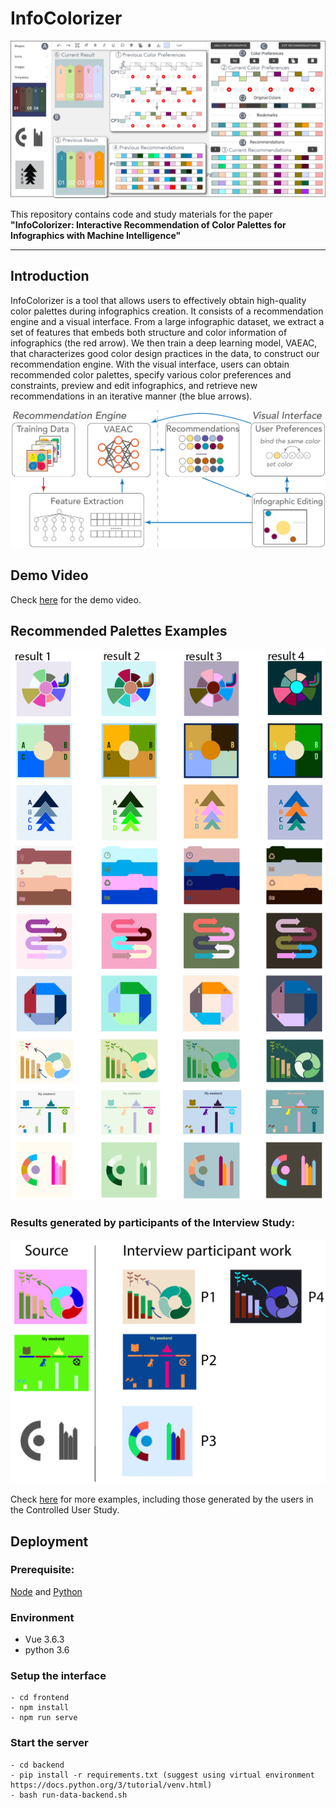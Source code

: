 # InfoColorizer

![](assets/teaser.png)

This repository contains code and study materials for the paper **"InfoColorizer: Interactive Recommendation of Color Palettes for Infographics with Machine Intelligence"**

----
## Introduction
InfoColorizer is a tool that allows users to effectively obtain high-quality color palettes during infographics creation. 
It consists of a recommendation engine and a visual interface.
From a large infographic dataset, we extract a set of features that embeds both structure and color information of infographics (the red arrow). 
We then train a deep learning model, VAEAC, that characterizes good color design practices in the data, to construct our recommendation engine. 
With the visual interface, users can obtain recommended color palettes, specify various color preferences and constraints, preview and edit infographics, 
and retrieve new recommendations in an iterative manner (the blue arrows). 

![The workflow of InfoColorizer.](assets/system_architect.png)

## Demo Video
Check [here](https://youtu.be/FZvLt0AAIAI) for the demo video.

## Recommended Palettes Examples 

![Recommended Palettes Examples](assets/more_cases.png)

### Results generated by participants of the Interview Study:
![Work of Interview Study](assets/experts_work.png)

Check [here](https://bit.ly/38zinpV) for more examples, including those generated by the users in the Controlled User Study. 

## Deployment
### Prerequisite:
[Node](https://nodejs.org/) and [Python](https://www.python.org/)
### Environment
- Vue 3.6.3
- python 3.6
### Setup the interface 

```
- cd frontend
- npm install
- npm run serve
```

### Start the server 
```
- cd backend
- pip install -r requirements.txt (suggest using virtual environment https://docs.python.org/3/tutorial/venv.html)
- bash run-data-backend.sh
```

